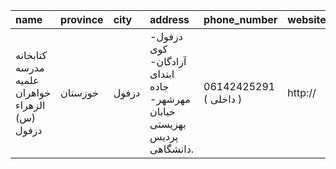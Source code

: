 | name                                           | province   | city   | address                                                                | phone_number           | website   |
|:-----------------------------------------------|:-----------|:-------|:-----------------------------------------------------------------------|:-----------------------|:----------|
| کتابخانه مدرسه علمیه خواهران الزهراء (س) دزفول | خوزستان    | دزفول  | دزفول- كوی آزادگان- ابتدای جاده مهرشهر- خیابان بهزیستی پردیس دانشگاهی. | 06142425291 ( داخلی  ) | http://   |